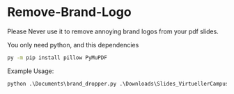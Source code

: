 # Remove-Brand-Logo
Please Never use it to remove annoying brand logos from your pdf slides.

You only need python,
and this dependencies
```cmd
py -m pip install pillow PyMuPDF
```

Example Usage:
```cmd
python .\Documents\brand_dropper.py .\Downloads\Slides_VirtuellerCampus.pdf .\Downloads --offset_list "15" --rect_coords 0 750 100 800
```
